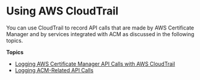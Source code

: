 # Using AWS CloudTrail<a name="cloudtrail"></a>

You can use CloudTrail to record API calls that are made by AWS Certificate Manager and by services integrated with ACM as discussed in the following topics\. 

**Topics**
+ [Logging AWS Certificate Manager API Calls with AWS CloudTrail](ct-acm.md)
+ [Logging ACM\-Related API Calls](ct-related.md)
